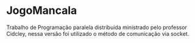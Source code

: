 # JogoMancala
Trabalho de Programação paralela distribuida ministrado pelo professor Cidcley, nessa versão foi utilizado o método de comunicação via socket.
